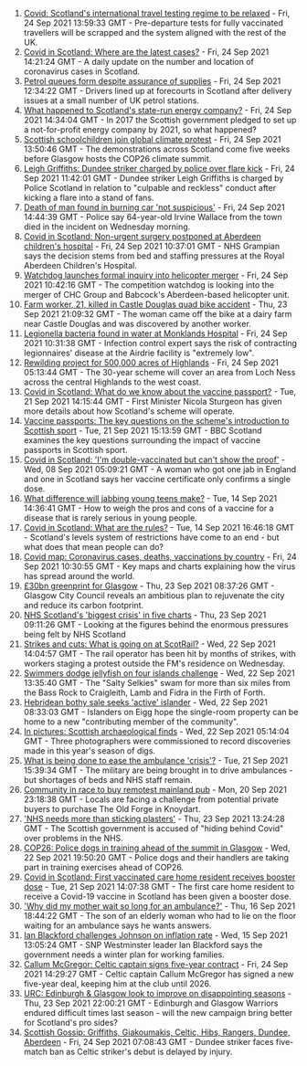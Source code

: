 1. [Covid: Scotland's international travel testing regime to be relaxed](https://www.bbc.co.uk/news/uk-scotland-58681116?at_medium=RSS&at_campaign=KARANGA) - Fri, 24 Sep 2021 13:59:33 GMT - Pre-departure tests for fully vaccinated travellers will be scrapped and the system aligned with the rest of the UK.
2. [Covid in Scotland: Where are the latest cases?](https://www.bbc.co.uk/news/uk-scotland-53511877?at_medium=RSS&at_campaign=KARANGA) - Fri, 24 Sep 2021 14:21:24 GMT - A daily update on the number and location of coronavirus cases in Scotland.
3. [Petrol queues form despite assurance of supplies](https://www.bbc.co.uk/news/uk-scotland-58678131?at_medium=RSS&at_campaign=KARANGA) - Fri, 24 Sep 2021 12:34:22 GMT - Drivers lined up at forecourts in Scotland after delivery issues at a small number of UK petrol stations.
4. [What happened to Scotland's state-run energy company?](https://www.bbc.co.uk/news/uk-scotland-58677769?at_medium=RSS&at_campaign=KARANGA) - Fri, 24 Sep 2021 14:34:04 GMT - In 2017 the Scottish government pledged to set up a not-for-profit energy company by 2021, so what happened?
5. [Scottish schoolchildren join global climate protest](https://www.bbc.co.uk/news/uk-scotland-58677222?at_medium=RSS&at_campaign=KARANGA) - Fri, 24 Sep 2021 13:50:46 GMT - The demonstrations across Scotland come five weeks before Glasgow hosts the COP26 climate summit.
6. [Leigh Griffiths: Dundee striker charged by police over flare kick](https://www.bbc.co.uk/sport/football/58680425?at_medium=RSS&at_campaign=KARANGA) - Fri, 24 Sep 2021 11:42:01 GMT - Dundee striker Leigh Griffiths is charged by Police Scotland in relation to "culpable and reckless" conduct after kicking a flare into a stand of fans.
7. [Death of man found in burning car 'not suspicious'](https://www.bbc.co.uk/news/uk-scotland-south-scotland-58671862?at_medium=RSS&at_campaign=KARANGA) - Fri, 24 Sep 2021 14:44:39 GMT - Police say 64-year-old Irvine Wallace from the town died in the incident on Wednesday morning.
8. [Covid in Scotland: Non-urgent surgery postponed at Aberdeen children's hospital](https://www.bbc.co.uk/news/uk-scotland-north-east-orkney-shetland-58676794?at_medium=RSS&at_campaign=KARANGA) - Fri, 24 Sep 2021 10:37:01 GMT - NHS Grampian says the decision stems from bed and staffing pressures at the Royal Aberdeen Children's Hospital.
9. [Watchdog launches formal inquiry into helicopter merger](https://www.bbc.co.uk/news/uk-scotland-scotland-business-58677382?at_medium=RSS&at_campaign=KARANGA) - Fri, 24 Sep 2021 10:42:16 GMT - The competition watchdog is looking into the merger of CHC Group and Babcock's Aberdeen-based helicopter unit.
10. [Farm worker, 21, killed in Castle Douglas quad bike accident](https://www.bbc.co.uk/news/uk-scotland-south-scotland-58673237?at_medium=RSS&at_campaign=KARANGA) - Thu, 23 Sep 2021 21:09:32 GMT - The woman came off the bike at a dairy farm near Castle Douglas and was discovered by another worker.
11. [Legionella bacteria found in water at Monklands Hospital](https://www.bbc.co.uk/news/uk-scotland-glasgow-west-58677215?at_medium=RSS&at_campaign=KARANGA) - Fri, 24 Sep 2021 10:31:38 GMT - Infection control expert says the risk of contracting legionnaires' disease at the Airdrie facility is "extremely low".
12. [Rewilding project for 500,000 acres of Highlands](https://www.bbc.co.uk/news/uk-scotland-highlands-islands-58663615?at_medium=RSS&at_campaign=KARANGA) - Fri, 24 Sep 2021 05:13:44 GMT - The 30-year scheme will cover an area from Loch Ness across the central Highlands to the west coast.
13. [Covid in Scotland: What do we know about the vaccine passport?](https://www.bbc.co.uk/news/uk-scotland-58422607?at_medium=RSS&at_campaign=KARANGA) - Tue, 21 Sep 2021 14:15:44 GMT - First Minister Nicola Sturgeon has given more details about how Scotland's scheme will operate.
14. [Vaccine passports: The key questions on the scheme's introduction to Scottish sport](https://www.bbc.co.uk/sport/scotland/58588302?at_medium=RSS&at_campaign=KARANGA) - Tue, 21 Sep 2021 15:13:59 GMT - BBC Scotland examines the key questions surrounding the impact of vaccine passports in Scottish sport.
15. [Covid in Scotland: 'I'm double-vaccinated but can't show the proof'](https://www.bbc.co.uk/news/uk-scotland-58475922?at_medium=RSS&at_campaign=KARANGA) - Wed, 08 Sep 2021 05:09:21 GMT - A woman who got one jab in England and one in Scotland says her vaccine certificate only confirms a single dose.
16. [What difference will jabbing young teens make?](https://www.bbc.co.uk/news/health-58423152?at_medium=RSS&at_campaign=KARANGA) - Tue, 14 Sep 2021 14:36:41 GMT - How to weigh the pros and cons of a vaccine for a disease that is rarely serious in young people.
17. [Covid in Scotland: What are the rules?](https://www.bbc.co.uk/news/uk-scotland-53166816?at_medium=RSS&at_campaign=KARANGA) - Tue, 14 Sep 2021 16:46:18 GMT - Scotland's levels system of restrictions have come to an end - but what does that mean people can do?
18. [Covid map: Coronavirus cases, deaths, vaccinations by country](https://www.bbc.co.uk/news/world-51235105?at_medium=RSS&at_campaign=KARANGA) - Fri, 24 Sep 2021 10:30:55 GMT - Key maps and charts explaining how the virus has spread around the world.
19. [£30bn greenprint for Glasgow](https://www.bbc.co.uk/news/uk-scotland-58661390?at_medium=RSS&at_campaign=KARANGA) - Thu, 23 Sep 2021 08:37:26 GMT - Glasgow City Council reveals an ambitious plan to rejuvenate the city and reduce its carbon footprint.
20. [NHS Scotland's 'biggest crisis' in five charts](https://www.bbc.co.uk/news/uk-scotland-58641817?at_medium=RSS&at_campaign=KARANGA) - Thu, 23 Sep 2021 09:11:26 GMT - Looking at the figures behind the enormous pressures being felt by NHS Scotland
21. [Strikes and cuts: What is going on at ScotRail?](https://www.bbc.co.uk/news/uk-scotland-scotland-politics-58653282?at_medium=RSS&at_campaign=KARANGA) - Wed, 22 Sep 2021 14:04:57 GMT - The rail operator has been hit by months of strikes, with workers staging a protest outside the FM's residence on Wednesday.
22. [Swimmers dodge jellyfish on four islands challenge](https://www.bbc.co.uk/news/uk-scotland-edinburgh-east-fife-58624092?at_medium=RSS&at_campaign=KARANGA) - Wed, 22 Sep 2021 13:35:40 GMT - The "Salty Selkies" swam for more than six miles from the Bass Rock to Craigleith, Lamb and Fidra in the Firth of Forth.
23. [Hebridean bothy sale seeks 'active' islander](https://www.bbc.co.uk/news/uk-scotland-highlands-islands-58638453?at_medium=RSS&at_campaign=KARANGA) - Wed, 22 Sep 2021 08:33:03 GMT - Islanders on Eigg hope the single-room property can be home to a new "contributing member of the community".
24. [In pictures: Scottish archaeological finds](https://www.bbc.co.uk/news/uk-scotland-58638450?at_medium=RSS&at_campaign=KARANGA) - Wed, 22 Sep 2021 05:14:04 GMT - Three photographers were commissioned to record discoveries made in this year's season of digs.
25. [What is being done to ease the ambulance 'crisis'?](https://www.bbc.co.uk/news/uk-scotland-58588112?at_medium=RSS&at_campaign=KARANGA) - Tue, 21 Sep 2021 15:39:34 GMT - The military are being brought in to drive ambulances - but shortages of beds and NHS staff remain.
26. [Community in race to buy remotest mainland pub](https://www.bbc.co.uk/news/uk-scotland-highlands-islands-58624724?at_medium=RSS&at_campaign=KARANGA) - Mon, 20 Sep 2021 23:18:38 GMT - Locals are facing a challenge from potential private buyers to purchase The Old Forge in Knoydart.
27. ['NHS needs more than sticking plasters'](https://www.bbc.co.uk/news/uk-scotland-58668504?at_medium=RSS&at_campaign=KARANGA) - Thu, 23 Sep 2021 13:24:28 GMT - The Scottish government is accused of "hiding behind Covid" over problems in the NHS.
28. [COP26: Police dogs in training ahead of the summit in Glasgow](https://www.bbc.co.uk/news/uk-scotland-58659556?at_medium=RSS&at_campaign=KARANGA) - Wed, 22 Sep 2021 19:50:20 GMT - Police dogs and their handlers are taking part in training exercises ahead of COP26.
29. [Covid in Scotland: First vaccinated care home resident receives booster dose](https://www.bbc.co.uk/news/uk-scotland-58642244?at_medium=RSS&at_campaign=KARANGA) - Tue, 21 Sep 2021 14:07:38 GMT - The first care home resident to receive a Covid-19 vaccine in Scotland has been given a booster dose.
30. ['Why did my mother wait so long for an ambulance?'](https://www.bbc.co.uk/news/uk-scotland-58591075?at_medium=RSS&at_campaign=KARANGA) - Thu, 16 Sep 2021 18:44:22 GMT - The son of an elderly woman who had to lie on the floor waiting for an ambulance says he wants answers.
31. [Ian Blackford challenges Johnson on inflation rate](https://www.bbc.co.uk/news/uk-politics-58570946?at_medium=RSS&at_campaign=KARANGA) - Wed, 15 Sep 2021 13:05:24 GMT - SNP Westminster leader Ian Blackford says the government needs a winter plan for working families.
32. [Callum McGregor: Celtic captain signs five-year contract](https://www.bbc.co.uk/sport/football/58683088?at_medium=RSS&at_campaign=KARANGA) - Fri, 24 Sep 2021 14:29:27 GMT - Celtic captain Callum McGregor has signed a new five-year deal, keeping him at the club until 2026.
33. [URC: Edinburgh & Glasgow look to improve on disappointing seasons](https://www.bbc.co.uk/sport/rugby-union/58643745?at_medium=RSS&at_campaign=KARANGA) - Thu, 23 Sep 2021 22:00:21 GMT - Edinburgh and Glasgow Warriors endured difficult times last season - will the new campaign bring better for Scotland's pro sides?
34. [Scottish Gossip: Griffiths, Giakoumakis, Celtic, Hibs, Rangers, Dundee, Aberdeen](https://www.bbc.co.uk/sport/football/58666746?at_medium=RSS&at_campaign=KARANGA) - Fri, 24 Sep 2021 07:08:43 GMT - Dundee striker faces five-match ban as Celtic striker's debut is delayed by injury.
